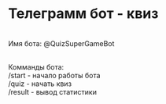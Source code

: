 <h1>Телеграмм бот - квиз</h1> <br>
Имя бота: @QuizSuperGameBot<br> <br>

Комманды бота: <br>
/start - начало работы бота <br>
/quiz - начать квиз <br>
/result - вывод статистики